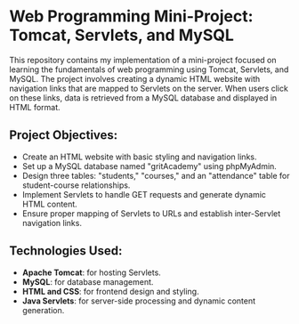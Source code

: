 # Web Programming Mini-Project: Tomcat, Servlets, and MySQL

This repository contains my implementation of a mini-project focused on learning the fundamentals of web programming using Tomcat, Servlets, and MySQL. The project involves creating a dynamic HTML website with navigation links that are mapped to Servlets on the server. When users click on these links, data is retrieved from a MySQL database and displayed in HTML format.

## Project Objectives:
- Create an HTML website with basic styling and navigation links.
- Set up a MySQL database named "gritAcademy" using phpMyAdmin.
- Design three tables: "students," "courses," and an "attendance" table for student-course relationships.
- Implement Servlets to handle GET requests and generate dynamic HTML content.
- Ensure proper mapping of Servlets to URLs and establish inter-Servlet navigation links.

## Technologies Used:
- **Apache Tomcat**: for hosting Servlets.
- **MySQL**: for database management.
- **HTML and CSS**: for frontend design and styling.
- **Java Servlets**: for server-side processing and dynamic content generation.
